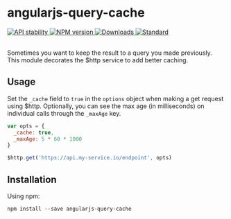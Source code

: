 # angularjs-query-cache

<div align="left">
  <!-- Stability -->
  <a href="https://nodejs.org/api/documentation.html#documentation_stability_index">
    <img src="https://img.shields.io/badge/stability-unstable-green.svg?style=flat-square"
      alt="API stability" />
  </a>
  <!-- NPM version -->
  <a href="https://npmjs.org/package/angularjs-query-cache">
    <img src="https://img.shields.io/npm/v/angularjs-query-cache.svg?style=flat-square"
      alt="NPM version" />
  </a>
  <!-- Downloads -->
  <a href="https://npmjs.org/package/angularjs-query-cache">
    <img src="https://img.shields.io/npm/dm/angularjs-query-cache.svg?style=flat-square"
      alt="Downloads" />
  </a>
  <!-- Standard -->
  <a href="https://standardjs.com">
    <img src="https://img.shields.io/badge/code%20style-standard-brightgreen.svg?style=flat-square"
      alt="Standard" />
  </a>
</div>

<br />

Sometimes you want to keep the result to a query you made previously.
This module decorates the $http service to add better caching.


## Usage

Set the `_cache` field to `true` in the `options` object when making a get request using $http. 
Optionally, you can see the max age (in milliseconds) on individual calls through the `_maxAge` key. 


```js
var opts = { 
  _cache: true, 
  _maxAge: 5 * 60 * 1000 
}

$http.get('https://api.my-service.io/endpoint', opts)
```

## Installation

Using npm:

`npm install --save angularjs-query-cache`


